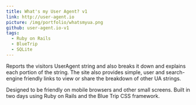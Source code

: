 ```yaml
---
title: What's my User Agent? v1
link: http://user-agent.io
picture: /img/portfolio/whatsmyua.png
github: user-agent.io-v1
tags: 
  - Ruby on Rails
  - BlueTrip
  - SQLite
---
```


Reports the visitors UserAgent string and also breaks it down and explains each portion of the string. The site also provides simple, user and search-engine friendly links to view or share the breakdown of other UA strings.

Designed to be friendly on mobile browsers and other small screens. Built in two days using Ruby on Rails and the Blue Trip CSS framework.
